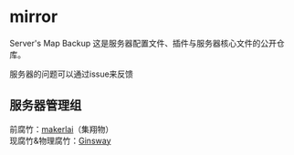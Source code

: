 # mirror
Server's Map Backup
这是服务器配置文件、插件与服务器核心文件的公开仓库。

服务器的问题可以通过issue来反馈

## 服务器管理组
前腐竹：[makerlai](https://github.com/bcsyzwqhz)（集翔物）  
现腐竹&物理腐竹：[Ginsway](https://github.com/Ginsway)
